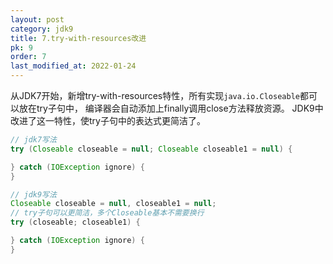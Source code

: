 ```yaml
---
layout: post
category: jdk9
title: 7.try-with-resources改进
pk: 9
order: 7
last_modified_at: 2022-01-24
---
```


从JDK7开始，新增try-with-resources特性，所有实现`java.io.Closeable`都可以放在try子句中，
编译器会自动添加上finally调用close方法释放资源。
JDK9中改进了这一特性，使try子句中的表达式更简洁了。

```java
// jdk7写法
try (Closeable closeable = null; Closeable closeable1 = null) {

} catch (IOException ignore) {
}

// jdk9写法
Closeable closeable = null, closeable1 = null;
// try子句可以更简洁，多个Closeable基本不需要换行
try (closeable; closeable1) {

} catch (IOException ignore) {
}
```